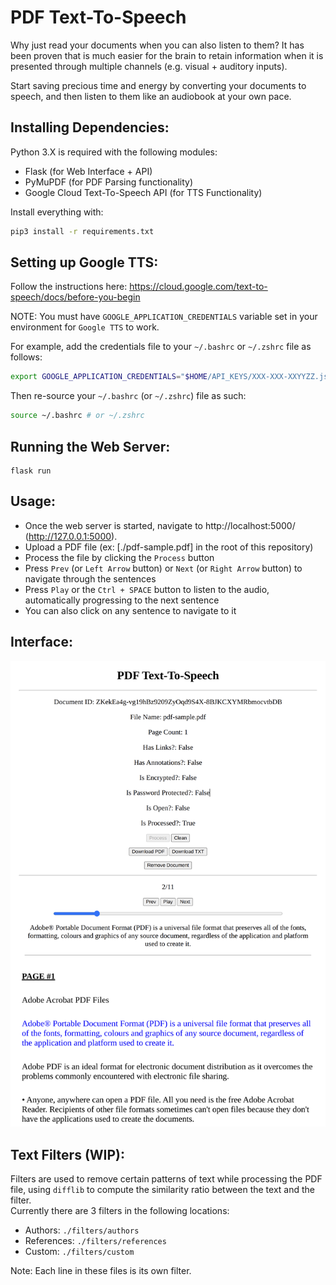 # PDF Text-To-Speech

Why just read your documents when you can also listen to them? It has been proven that is much easier for the brain to
retain information when it is presented through multiple channels (e.g. visual + auditory inputs).

Start saving precious time and energy by converting your documents to speech, and then listen to them like an audiobook
at your own pace.

## Installing Dependencies:

Python 3.X is required with the following modules:
- Flask (for Web Interface + API)
- PyMuPDF (for PDF Parsing functionality)
- Google Cloud Text-To-Speech API (for TTS Functionality)

Install everything with:
```bash
pip3 install -r requirements.txt
```

## Setting up Google TTS:

Follow the instructions here: https://cloud.google.com/text-to-speech/docs/before-you-begin

NOTE: You must have `GOOGLE_APPLICATION_CREDENTIALS` variable set in your environment for `Google TTS` to work.

For example, add the credentials file to your `~/.bashrc` or `~/.zshrc` file as follows:

```bash
export GOOGLE_APPLICATION_CREDENTIALS="$HOME/API_KEYS/XXX-XXX-XXYYZZ.json"
```

Then re-source your `~/.bashrc` (or `~/.zshrc`) file as such:

```bash
source ~/.bashrc # or ~/.zshrc
```

## Running the Web Server:

```
flask run
```

## Usage:

- Once the web server is started, navigate to http://localhost:5000/ (http://127.0.0.1:5000).
- Upload a PDF file (ex: [./pdf-sample.pdf] in the root of this repository)
- Process the file by clicking the `Process` button
- Press `Prev` (or `Left Arrow` button) or `Next` (or `Right Arrow` button) to navigate through the sentences
- Press `Play` or the `Ctrl + SPACE` button to listen to the audio, automatically progressing to the next sentence
- You can also click on any sentence to navigate to it

## Interface:

![img.png](img.png)

## Text Filters (WIP):

Filters are used to remove certain patterns of text while processing the PDF file, using `difflib` to compute the
similarity ratio between the text and the filter.  
Currently there are 3 filters in the following locations:

- Authors: `./filters/authors`
- References: `./filters/references`
- Custom: `./filters/custom`

Note: Each line in these files is its own filter.
